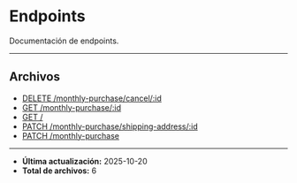 # Endpoints

Documentación de endpoints.

---

## Archivos

- [DELETE /monthly-purchase/cancel/:id](./cancel.md)
- [GET /monthly-purchase/:id](./get-by-user-id.md)
- [GET /](./healthcheck.md)
- [PATCH /monthly-purchase/shipping-address/:id](./update-shipping-address.md)
- [PATCH /monthly-purchase](./upsert.md)

---

- **Última actualización:** 2025-10-20  
- **Total de archivos:** 6
